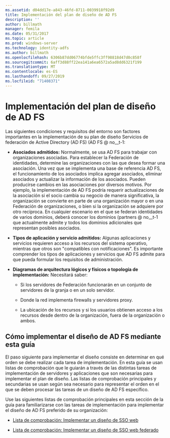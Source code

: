 ```yaml
---
ms.assetid: d04dd17e-a843-46fd-8711-0039918f92d9
title: Implementación del plan de diseño de AD FS
description: ''
author: billmath
manager: femila
ms.date: 05/31/2017
ms.topic: article
ms.prod: windows-server
ms.technology: identity-adfs
ms.author: billmath
ms.openlocfilehash: 6306b87dd06774bfde5ffc3ff98818d47d0c858f
ms.sourcegitcommit: 6aff3d88ff22ea141a6ea6572a5ad8dd6321f199
ms.translationtype: MT
ms.contentlocale: es-ES
ms.lasthandoff: 09/27/2019
ms.locfileid: "71408371"
---
```

# <a name="implementing-your-ad-fs-design-plan"></a>Implementación del plan de diseño de AD FS

Las siguientes condiciones y requisitos del entorno son factores importantes en la implementación de su plan de diseño Servicios de federación de Active Directory (AD FS) \(AD FS @ no__t-1:  
  
-   **Asociados admitidos:** Normalmente, se usa AD FS para trabajar con organizaciones asociadas. Para establecer la Federación de identidades, determine las organizaciones con las que desea formar una asociación. Una vez que se implementa una base de referencia AD FS, el funcionamiento de los asociados implica agregar asociados, eliminar asociados y actualizar la información de los asociados. Pueden producirse cambios en las asociaciones por diversos motivos. Por ejemplo, la implementación de AD FS podría requerir actualizaciones de la asociación si el socio cambia su negocio de manera significativa, la organización se convierte en parte de una organización mayor o en una Federación de organizaciones, o bien si la organización se adquiere por otro recíproca. En cualquier escenario en el que se federan identidades de varios dominios, deberá conocer los dominios \(partners @ no__t-1 que actualmente admite y todos los dominios adicionales que representan posibles asociados.  
  
-   **Tipos de aplicación y servicio admitidos:** Algunas aplicaciones y servicios requieren acceso a los recursos del sistema operativo, mientras que otros son "compatibles con notificaciones". Es importante comprender los tipos de aplicaciones y servicios que AD FS admite para que pueda formular los requisitos de administración.  
  
-   **Diagramas de arquitectura lógicos y físicos o topología de implementación:** Necesitará saber:  
  
    -   Si los servidores de Federación funcionarán en un conjunto de servidores de la granja o en un solo servidor.  
  
    -   Donde la red implementa firewalls y servidores proxy.  
  
    -   La ubicación de los recursos y si los usuarios obtienen acceso a los recursos desde dentro de la organización, fuera de la organización o ambos.  
  
## <a name="how-to-implement-your-ad-fs-design-using-this-guide"></a>Cómo implementar el diseño de AD FS mediante esta guía  
El paso siguiente para implementar el diseño consiste en determinar en qué orden se debe realizar cada tarea de implementación. En esta guía se usan listas de comprobación que le guiarán a través de las distintas tareas de implementación de servidores y aplicaciones que son necesarias para implementar el plan de diseño. Las listas de comprobación principales y secundarias se usan según sea necesario para representar el orden en el que se deben procesar las tareas de un diseño de AD FS específico.  
  
Use las siguientes listas de comprobación principales en esta sección de la guía para familiarizarse con las tareas de implementación para implementar el diseño de AD FS preferido de su organización:  
  
-   [Lista de comprobación: Implementar un diseño de SSO web](Checklist--Implementing-a-Web-SSO-Design.md)  
  
-   [Lista de comprobación: Implementar un diseño de SSO web federado](Checklist--Implementing-a-Federated-Web-SSO-Design.md)  
